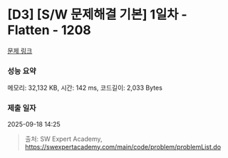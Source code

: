 # [D3] [S/W 문제해결 기본] 1일차 - Flatten - 1208 

[문제 링크](https://swexpertacademy.com/main/code/problem/problemDetail.do?contestProbId=AV139KOaABgCFAYh) 

### 성능 요약

메모리: 32,132 KB, 시간: 142 ms, 코드길이: 2,033 Bytes

### 제출 일자

2025-09-18 14:25



> 출처: SW Expert Academy, https://swexpertacademy.com/main/code/problem/problemList.do